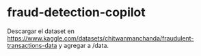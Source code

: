 # fraud-detection-copilot

Descargar el dataset en https://www.kaggle.com/datasets/chitwanmanchanda/fraudulent-transactions-data y agregar a /data.


